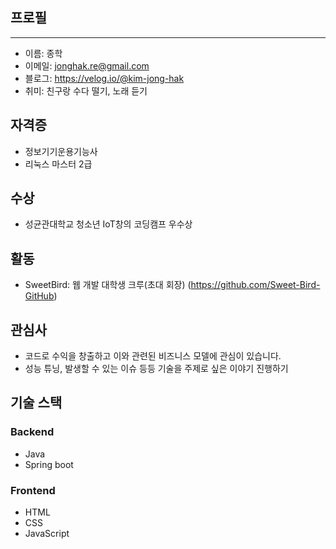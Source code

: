 <!--Heading-->



## 프로필
---
- 이름: 종학
- 이메일: jonghak.re@gmail.com
- 블로그: https://velog.io/@kim-jong-hak
- 취미: 친구랑 수다 떨기, 노래 듣기


## 자격증
- 정보기기운용기능사
- 리눅스 마스터 2급
  

## 수상
- 성균관대학교 청소년 IoT창의 코딩캠프 우수상

## 활동
- SweetBird: 웹 개발 대학생 크루(초대 회장) (https://github.com/Sweet-Bird-GitHub)

## 관심사
- 코드로 수익을 창출하고 이와 관련된 비즈니스 모델에 관심이 있습니다.
- 성능 튜닝, 발생할 수 있는 이슈 등등 기술을 주제로 싶은 이야기 진행하기

## 기술 스택
### Backend
- Java
- Spring boot

### Frontend
- HTML
- CSS
- JavaScript






